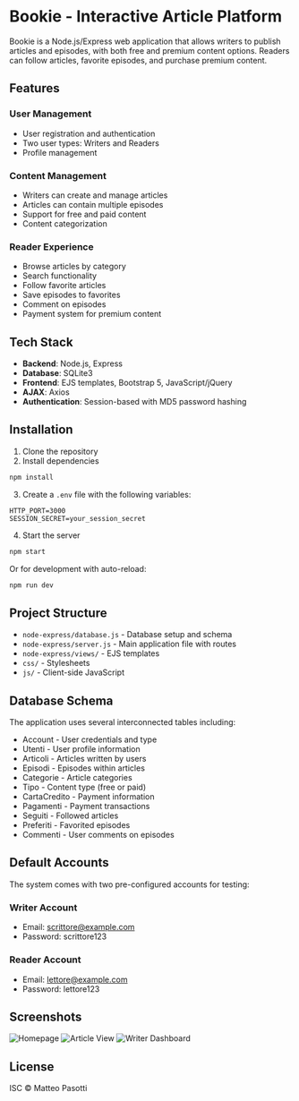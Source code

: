 # Bookie - Interactive Article Platform

Bookie is a Node.js/Express web application that allows writers to publish articles and episodes, with both free and premium content options. Readers can follow articles, favorite episodes, and purchase premium content.

## Features

### User Management
- User registration and authentication
- Two user types: Writers and Readers
- Profile management

### Content Management
- Writers can create and manage articles
- Articles can contain multiple episodes
- Support for free and paid content
- Content categorization

### Reader Experience
- Browse articles by category
- Search functionality
- Follow favorite articles
- Save episodes to favorites
- Comment on episodes
- Payment system for premium content

## Tech Stack

- **Backend**: Node.js, Express
- **Database**: SQLite3
- **Frontend**: EJS templates, Bootstrap 5, JavaScript/jQuery
- **AJAX**: Axios
- **Authentication**: Session-based with MD5 password hashing

## Installation

1. Clone the repository
2. Install dependencies
```bash
npm install
```
3. Create a `.env` file with the following variables:
```
HTTP_PORT=3000
SESSION_SECRET=your_session_secret
```
4. Start the server
```bash
npm start
```
Or for development with auto-reload:
```bash
npm run dev
```

## Project Structure

- `node-express/database.js` - Database setup and schema
- `node-express/server.js` - Main application file with routes
- `node-express/views/` - EJS templates
- `css/` - Stylesheets
- `js/` - Client-side JavaScript

## Database Schema

The application uses several interconnected tables including:
- Account - User credentials and type
- Utenti - User profile information
- Articoli - Articles written by users
- Episodi - Episodes within articles
- Categorie - Article categories
- Tipo - Content type (free or paid)
- CartaCredito - Payment information
- Pagamenti - Payment transactions
- Seguiti - Followed articles
- Preferiti - Favorited episodes
- Commenti - User comments on episodes

## Default Accounts

The system comes with two pre-configured accounts for testing:

### Writer Account
- Email: scrittore@example.com
- Password: scrittore123

### Reader Account
- Email: lettore@example.com
- Password: lettore123

## Screenshots

![Homepage](screenshots/homepage.png)
![Article View](screenshots/article.png)
![Writer Dashboard](screenshots/writer.png)

## License

ISC © Matteo Pasotti
